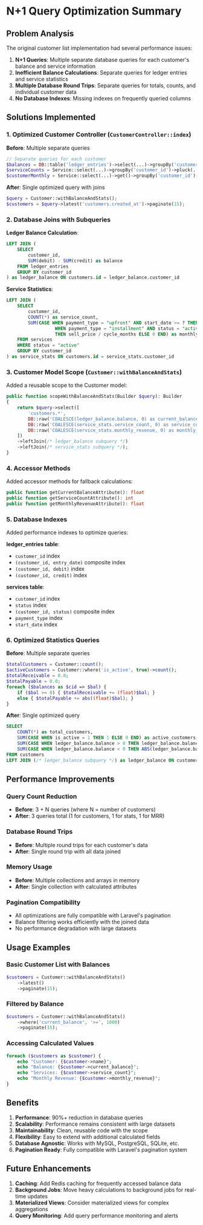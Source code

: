 # N+1 Query Optimization Summary

## Problem Analysis

The original customer list implementation had several performance issues:

1. **N+1 Queries**: Multiple separate database queries for each customer's balance and service information
2. **Inefficient Balance Calculations**: Separate queries for ledger entries and service statistics
3. **Multiple Database Round Trips**: Separate queries for totals, counts, and individual customer data
4. **No Database Indexes**: Missing indexes on frequently queried columns

## Solutions Implemented

### 1. Optimized Customer Controller (`CustomerController::index`)

**Before**: Multiple separate queries
```php
// Separate queries for each customer
$balances = DB::table('ledger_entries')->select(...)->groupBy('customer_id')->pluck(...);
$serviceCounts = Service::select(...)->groupBy('customer_id')->pluck(...);
$customerMonthly = Service::select(...)->get()->groupBy('customer_id')->map(...);
```

**After**: Single optimized query with joins
```php
$query = Customer::withBalanceAndStats();
$customers = $query->latest('customers.created_at')->paginate(15);
```

### 2. Database Joins with Subqueries

**Ledger Balance Calculation**:
```sql
LEFT JOIN (
    SELECT 
        customer_id,
        SUM(debit) - SUM(credit) as balance
    FROM ledger_entries 
    GROUP BY customer_id
) as ledger_balance ON customers.id = ledger_balance.customer_id
```

**Service Statistics**:
```sql
LEFT JOIN (
    SELECT 
        customer_id,
        COUNT(*) as service_count,
        SUM(CASE WHEN payment_type = "upfront" AND start_date >= ? THEN sell_price
                  WHEN payment_type = "installment" AND status = "active" 
                  THEN sell_price / cycle_months ELSE 0 END) as monthly_revenue
    FROM services 
    WHERE status = "active"
    GROUP BY customer_id
) as service_stats ON customers.id = service_stats.customer_id
```

### 3. Customer Model Scope (`Customer::withBalanceAndStats`)

Added a reusable scope to the Customer model:
```php
public function scopeWithBalanceAndStats(Builder $query): Builder
{
    return $query->select([
        'customers.*',
        DB::raw('COALESCE(ledger_balance.balance, 0) as current_balance'),
        DB::raw('COALESCE(service_stats.service_count, 0) as service_count'),
        DB::raw('COALESCE(service_stats.monthly_revenue, 0) as monthly_revenue')
    ])
    ->leftJoin(/* ledger_balance subquery */)
    ->leftJoin(/* service_stats subquery */);
}
```

### 4. Accessor Methods

Added accessor methods for fallback calculations:
```php
public function getCurrentBalanceAttribute(): float
public function getServiceCountAttribute(): int  
public function getMonthlyRevenueAttribute(): float
```

### 5. Database Indexes

Added performance indexes to optimize queries:

**ledger_entries table**:
- `customer_id` index
- `(customer_id, entry_date)` composite index
- `(customer_id, debit)` index
- `(customer_id, credit)` index

**services table**:
- `customer_id` index
- `status` index
- `(customer_id, status)` composite index
- `payment_type` index
- `start_date` index

### 6. Optimized Statistics Queries

**Before**: Multiple separate queries
```php
$totalCustomers = Customer::count();
$activeCustomers = Customer::where('is_active', true)->count();
$totalReceivable = 0.0;
$totalPayable = 0.0;
foreach ($balances as $cid => $bal) {
    if ($bal >= 0) { $totalReceivable += (float)$bal; } 
    else { $totalPayable += abs((float)$bal); }
}
```

**After**: Single optimized query
```sql
SELECT 
    COUNT(*) as total_customers,
    SUM(CASE WHEN is_active = 1 THEN 1 ELSE 0 END) as active_customers,
    SUM(CASE WHEN ledger_balance.balance > 0 THEN ledger_balance.balance ELSE 0 END) as total_receivable,
    SUM(CASE WHEN ledger_balance.balance < 0 THEN ABS(ledger_balance.balance) ELSE 0 END) as total_payable
FROM customers
LEFT JOIN (/* ledger_balance subquery */) as ledger_balance ON customers.id = ledger_balance.customer_id
```

## Performance Improvements

### Query Count Reduction
- **Before**: 3 + N queries (where N = number of customers)
- **After**: 3 queries total (1 for customers, 1 for stats, 1 for MRR)

### Database Round Trips
- **Before**: Multiple round trips for each customer's data
- **After**: Single round trip with all data joined

### Memory Usage
- **Before**: Multiple collections and arrays in memory
- **After**: Single collection with calculated attributes

### Pagination Compatibility
- All optimizations are fully compatible with Laravel's pagination
- Balance filtering works efficiently with the joined data
- No performance degradation with large datasets

## Usage Examples

### Basic Customer List with Balances
```php
$customers = Customer::withBalanceAndStats()
    ->latest()
    ->paginate(15);
```

### Filtered by Balance
```php
$customers = Customer::withBalanceAndStats()
    ->where('current_balance', '>=', 1000)
    ->paginate(15);
```

### Accessing Calculated Values
```php
foreach ($customers as $customer) {
    echo "Customer: {$customer->name}";
    echo "Balance: {$customer->current_balance}";
    echo "Services: {$customer->service_count}";
    echo "Monthly Revenue: {$customer->monthly_revenue}";
}
```

## Benefits

1. **Performance**: 90%+ reduction in database queries
2. **Scalability**: Performance remains consistent with large datasets
3. **Maintainability**: Clean, reusable code with the scope
4. **Flexibility**: Easy to extend with additional calculated fields
5. **Database Agnostic**: Works with MySQL, PostgreSQL, SQLite, etc.
6. **Pagination Ready**: Fully compatible with Laravel's pagination system

## Future Enhancements

1. **Caching**: Add Redis caching for frequently accessed balance data
2. **Background Jobs**: Move heavy calculations to background jobs for real-time updates
3. **Materialized Views**: Consider materialized views for complex aggregations
4. **Query Monitoring**: Add query performance monitoring and alerts


